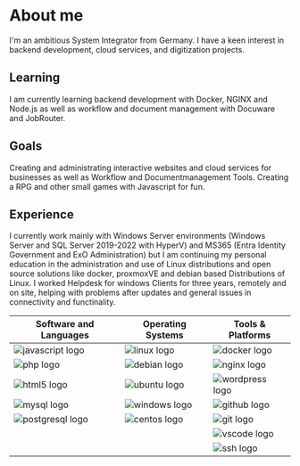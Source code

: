 # About me
I'm an ambitious System Integrator from Germany. I have a keen interest in backend development, cloud services, and digitization projects.

## Learning  
I am currently learning backend development with Docker, NGINX and Node.js as well as workflow and document management with Docuware and JobRouter. 

## Goals
Creating and administrating interactive websites and cloud services for businesses as well as Workflow and Documentmanagement Tools. 
Creating a RPG and other small games with Javascript for fun.

## Experience
I currently work mainly with Windows Server environments (Windows Server and SQL Server 2019-2022 with HyperV) and MS365 (Entra Identity Government and ExO Administration) but I am continuing my personal education in the administration and use of Linux distributions and open source solutions like docker, proxmoxVE and debian based Distributions of Linux.
I worked Helpdesk for windows Clients for three years, remotely and on site, helping with problems after updates and general issues in connectivity and functinality.

| Software and Languages | Operating Systems | Tools & Platforms |
|-----------------------|-------------------|-------------------|
| ![javascript logo](https://cdn.jsdelivr.net/gh/devicons/devicon/icons/javascript/javascript-original.svg) | ![linux logo](https://cdn.jsdelivr.net/gh/devicons/devicon/icons/linux/linux-original.svg) | ![docker logo](https://cdn.jsdelivr.net/gh/devicons/devicon/icons/docker/docker-original.svg) |
| ![php logo](https://cdn.jsdelivr.net/gh/devicons/devicon/icons/php/php-original.svg) | ![debian logo](https://cdn.jsdelivr.net/gh/devicons/devicon/icons/debian/debian-original.svg) | ![nginx logo](https://cdn.jsdelivr.net/gh/devicons/devicon/icons/nginx/nginx-original.svg) |
| ![html5 logo](https://cdn.jsdelivr.net/gh/devicons/devicon/icons/html5/html5-original.svg) | ![ubuntu logo](https://cdn.jsdelivr.net/gh/devicons/devicon/icons/ubuntu/ubuntu-plain.svg) | ![wordpress logo](https://cdn.jsdelivr.net/gh/devicons/devicon/icons/wordpress/wordpress-original.svg) |
| ![mysql logo](https://cdn.jsdelivr.net/gh/devicons/devicon/icons/mysql/mysql-original.svg) | ![windows logo](https://cdn.jsdelivr.net/gh/devicons/devicon/icons/windows8/windows8-original.svg) | ![github logo](https://cdn.jsdelivr.net/gh/devicons/devicon/icons/github/github-original.svg) |
| ![postgresql logo](https://cdn.jsdelivr.net/gh/devicons/devicon/icons/postgresql/postgresql-original.svg) | ![centos logo](https://cdn.jsdelivr.net/gh/devicons/devicon/icons/centos/centos-original.svg) | ![git logo](https://cdn.jsdelivr.net/gh/devicons/devicon/icons/git/git-original.svg) |
| | | ![vscode logo](https://cdn.jsdelivr.net/gh/devicons/devicon/icons/vscode/vscode-original.svg)
| | | ![ssh logo](https://cdn.jsdelivr.net/gh/devicons/devicon/icons/ssh/ssh-original.svg) |